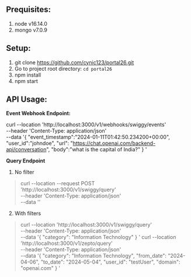 Prequisites:
-------------
1. node v16.14.0
2. mongo v7.0.9

Setup:
------
1. git clone https://github.com/cynic123/portal26.git
2. Go to project root directory: `cd portal26` 
3. npm install
4. npm start

API Usage:
----------
**Event Webhook Endpoint:**

curl --location 'http://localhost:3000/v1/webhooks/swiggy/events' \
--header 'Content-Type: application/json' \
--data '{
  "event_timestamp":"2024-01-11T01:42:50.234200+00:00",
  "user_id":"johndoe",
  "url": "https://chat.openai.com/backend-api/conversation",
  "body":"what is the capital of India?"
}
'

**Query Endpoint**
1. No filter
>curl --location --request POST 'http://localhost:3000/v1/swiggy/query' \
--header 'Content-Type: application/json' \
--data ''

2. With filters
>curl --location 'http://localhost:3000/v1/swiggy/query' \
--header 'Content-Type: application/json' \
--data '{
    "category": "Information Technology"
}
'
>curl --location 'http://localhost:3000/v1/zepto/query' \
--header 'Content-Type: application/json' \
--data '{
    "category": "Information Technology",
    "from_date": "2024-04-06",
    "to_date": "2024-05-04",
    "user_id": "testUser",
    "domain": "openai.com"
}
'
